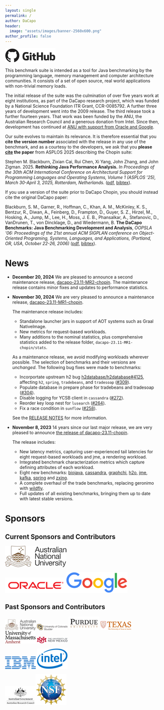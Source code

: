 ```yaml
---
layout: single
permalink: /
author: DaCapo
header:
  image: "assets/images/banner-2560x600.png"
author_profile: false
---
```


[![github](assets/images/github.png)](https://github.com/dacapobench)

This benchmark suite is intended as a tool for Java benchmarking by the programming language, memory management and computer architecture communities.  It consists of a set of open source, real world applications with non-trivial memory loads.

The initial release of the suite was the culmination of over five years work at eight institutions, as part of the DaCapo research project, which was funded by a National Science Foundation ITR Grant, CCR-0085792.   A further three years of development went into the 2009 release.  The third release took a further fourteen years. That work was been funded by the ANU, the Australian Research Council and a generous donation from Intel.  Since then, development has continued at [ANU with support from Oracle and Google](#currentsponsors).

Our suite evolves to maintain its relevance. It is therefore essential that you **cite the version number** associated with the release in any use of the benchmark, and as a courtesy to the developers, we ask that you **please [cite](cite.txt) the paper** from ASPLOS 2025 describing the Chopin suite:

Stephen M. Blackburn, Zixian Cai, Rui Chen, Xi Yang, John Zhang, and John Zigman. 2025. **Rethinking Java Performance Analysis.** *In Proceedings of the 30th ACM International Conference on Architectural Support for Programming Languages and Operating Systems, Volume 1 (ASPLOS ’25), March 30-April 3, 2025, Rotterdam, Netherlands.* ([pdf](assets/pdf/dacapo-asplos-2025-with-appendix.pdf), [bibtex](cite.txt)).


If you use a version of the suite prior to DaCapo Chopin, you should instead cite the original DaCapo paper: 

Blackburn, S. M., Garner, R., Hoffman, C., Khan, A. M., McKinley, K. S., Bentzur, R., Diwan, A., Feinberg, D., Frampton, D., Guyer, S. Z., Hirzel, M., Hosking, A., Jump, M., Lee, H., Moss, J. E. B., Phansalkar, A., Stefanovic, D., VanDrunen, T., von Dincklage, D., and Wiedermann, B. **The DaCapo Benchmarks: Java Benchmarking Development and Analysis**, *OOPSLA '06: Proceedings of the 21st annual ACM SIGPLAN conference on Object-Oriented Programing, Systems, Languages, and Applications, (Portland, OR, USA, October 22-26, 2006)* ([pdf](assets/pdf/dacapo-oopsla-2006.pdf), [bibtex](cite-06.txt)).

# News

* **December 20, 2024**  We are pleased to announce a second maintenance release, [dacapo-23.11-MR2-chopin](https://github.com/dacapobench/dacapobench/releases/tag/v23.11-MR2-chopin).
  The maintenance release contains minor fixes and updates to performance statistics.
* **November 30, 2024**  We are very pleased to announce a maintenance release, [dacapo-23.11-MR1-chopin](https://github.com/dacapobench/dacapobench/releases/tag/v23.11-MR1-chopin).

  The maintenance release includes:
  * Standalone launcher jars in support of AOT systems such as Graal NativeImage.
  * New metrics for request-based workloads.
  * Many additions to the nominal statistics, plus comprehensive statistics added to the release folder, `dacapo-23.11-MR1-chopin/stats`.

  As a maintenance release, we avoid modifying workloads wherever possible. The selection of benchmarks and their versions are *unchanged*. The following bug fixes were made to benchmarks:
  * Incorportate upstream h2 bug [h2database/h2database#4125](https://github.com/h2database/h2database/pull/4125), affecting `h2`, `spring`, `tradebeans`, and `tradesoap` ([#309](https://github.com/dacapobench/dacapobench/pull/309)).
  * Populate database in prepare phase for tradebeans and tradesoap ([#304](https://github.com/dacapobench/dacapobench/pull/304)).
  * Disable logging for YCSB client in `cassandra` ([#272](https://github.com/dacapobench/dacapobench/issues/272)).
  * Reorder key loop nest for `lusearch` ([#264](https://github.com/dacapobench/dacapobench/issues/264)).
  * Fix a race condition in `sunflow` ([#258](https://github.com/dacapobench/dacapobench/issues/258)).

  See the [RELEASE NOTES](https://github.com/dacapobench/dacapobench/blob/47b76675b64711bac22e75fa106fe1c6652b3170/benchmarks/RELEASE_NOTES.md) for more information.

* **November 8, 2023**  14 years since our last major release, we are very pleased to announce [the release of dacapo-23.11-chopin](https://github.com/dacapobench/dacapobench/releases/tag/v23.11-chopin).

  The release includes:
  * New latency metrics, capturing user-experienced tail latencies for eight request-based workloads and jme, a rendering workload.
  * Integrated benchmark characterization metrics which capture defining attributes of each workload.
  * Eight new benchmarks: [biojava](https://biojava.org), [cassandra](http://cassandra.apache.org), [graphchi](https://github.com/GraphChi/graphchi-java), [h2o](https://github.com/h2oai/h2o-3), [jme](http://jmonkeyengine.org), [kafka](https://kafka.apache.org), [spring](https://spring.io/projects/spring-boot) and [zxing](https://github.com/zxing/zxing).
  * A complete overhaul of the trade benchmarks, replacing geronimo with [wildfly](https://wildfly.org).
  * Full updates of all existing benchmarks, bringing them up to date with latest stable versions.


<!--

* **December 1, 2022** Nearly [1500 commits](https://github.com/dacapobench/dacapobench/tree/dev-chopin) after starting on this release, we look forward to making a release candidate in the coming weeks (we are finalizing details of hosting for this much larger release, which at 6GB is too large to be hosted on github).  The release candidates will include:
  * New latency metrics, capturing user-experienced tail latencies for eight request-based workloads and jme, a rendering workload.
  * Integrated benchmark characterization metrics which capture defining attributes of each workload.
  * Eight new benchmarks: [biojava](https://biojava.org), [cassandra](http://cassandra.apache.org), [graphchi](https://github.com/GraphChi/graphchi-java), [h2o](https://github.com/h2oai/h2o-3), [jme](http://jmonkeyengine.org), [kafka](https://kafka.apache.org), [spring](https://spring.io/projects/spring-boot) and [zxing](https://github.com/zxing/zxing).
  * A complete overhaul of the trade benchmarks, replacing geronimo with [wildfly](https://wildfly.org).
  * Full updates of all existing benchmarks, bringing them up to date with latest stable versions.
 As always, you can build the suite from source (using the [dev-chopin branch](https://github.com/dacapobench/dacapobench/tree/dev-chopin)), and we'll soon have release candidates available for download.
-->
<!--
* **June 17, 2019** After two years of work, we have started making evaluation snapshots of our upcoming release [available](https://sourceforge.net/projects/dacapobench/files/evaluation/).
  * Seven diverse and completely new benchmarks: [biojava](https://biojava.org), [cassandra](http://cassandra.apache.org), [graphchi](https://github.com/GraphChi/graphchi-java), [h2o](https://github.com/h2oai/h2o-3), [jme](http://jmonkeyengine.org), [kafka](https://kafka.apache.org), and [zxing](https://github.com/zxing/zxing).
  * A complete overhaul of the trade benchmarks, replacing geronimo with [wildfly](https://wildfly.org).
  * Full updates of all existing benchmarks, bringing them up to date with latest stable versions.
  * A number of benchmarks now have 'huge' configurations that run to GB-sized heaps.

  The suite is not fully calibrated yet, we are yet to cull some of the older benchmarks, and we are still making a number of refinements to the harness and build process.   However, we are looking forward to community feedback on the snapshots of the suite.  We will use the feedback to shape the suite's final composition.   We hope to have the suite ready in Q3 2019.   Please use [github](https://github.com/dacapobench/dacapobench) to file bug reports or contribute fixes or improvements, or share your feedback via  the [mailing list](https://sourceforge.net/p/dacapobench/mailman/).
* **May 10, 2018** An uncalibrated full referesh of every benchmark in the suite is [now available](https://github.com/dacapobench/dacapobench/commit/2baec49bcc9a1dff3acc4e710e00535126166cfd) on github.   This is *not* a release, yet.   Before we release we need to fully calibrate each workload, add new workloads, and assess the whole suite.   We're working on that right now.   In the meantime, we *encourage* you to take a look and give us feedback (on [github](https://github.com/dacapobench/dacapobench/issues), or the [mailing list](https://sourceforge.net/p/dacapobench/mailman/)).
* **Jan 12, 2018** We made a [maintenance release](https://sourceforge.net/projects/dacapobench/files/9.12-bach-MR1/) of the benchmark suite. This is the first full release in a number of years, and fixes a handful of issues with the suite, without changing the existing benchmarks. Major changes are listed [here](https://github.com/dacapobench/dacapobench/blob/master/benchmarks/RELEASE_NOTES.txt). In short, the source distribution should now build correctly (broken URLs fixed), the suite should run fine on Java 8 JVMs (with the exception of tomcat which has an underlying problem [unrelated to DaCapo](https://bugs.openjdk.java.net/browse/JDK-8155588), and we have added a new benchmark, lusearch-fix, which is identical to lusearch except that a one-line [bug fix](https://issues.apache.org/jira/browse/LUCENE-1800) to lucene has been applied (we recommend lusearch-fix over lusearch). The issue with lusearch is described in [this paper](https://dl.acm.org/citation.cfm?id=2048092).
-->
<!--
# Benchmarks

Foo bar 

# Usage
 
Bar bar

# Publications
-->

# Sponsors

## <a name="currentsponsors"></a> Current Sponsors and Contributors

![ANU](assets/images/logos/anu-200x69.jpg)

![Oracle](assets/images/logos/oracle-200x51.png)![Google](assets/images/logos/google-200x68.png)

## <a name="pastsponsors"></a> Past Sponsors and Contributors

![ANU](assets/images/logos/anu-100x35.jpg)
![U Colorado](assets/images/logos/colorado-100x20.png)
![Purdue U.](assets/images/logos/purdue-100x35.png)
![U. Texas](assets/images/logos/texas-100x29.png)
![U. Mass](assets/images/logos/umass-100x40.png)
![UNM](assets/images/logos/unm-100x21.png)

![IBM](assets/images/logos/ibm-100x40.png)
![Intel](assets/images/logos/intel-100x66.png)

![ARC](assets/images/logos/arc-100x61.jpg)![NSF](assets/images/logos/nsf-100x100.png)
